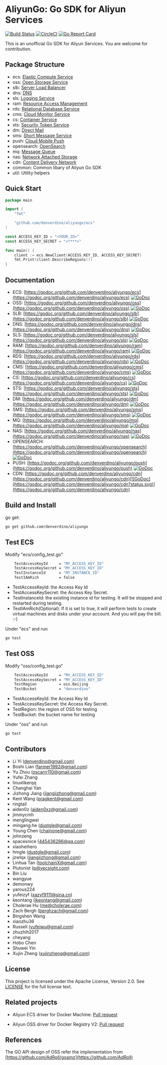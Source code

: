 # AliyunGo: Go SDK for Aliyun Services

[![Build Status](https://travis-ci.org/denverdino/aliyungo.svg?branch=master)](https://travis-ci.org/denverdino/aliyungo) [![CircleCI](https://circleci.com/gh/denverdino/aliyungo.svg?style=svg)](https://circleci.com/gh/denverdino/aliyungo) [![Go Report Card](https://goreportcard.com/badge/github.com/denverdino/aliyungo)](https://goreportcard.com/report/github.com/denverdino/aliyungo)

This is an unofficial Go SDK for Aliyun Services. You are welcome for contribution.


## Package Structure

*  ecs: [Elastic Compute Service](https://help.aliyun.com/document_detail/ecs/open-api/summary.html)
*  oss: [Open Storage Service](https://help.aliyun.com/document_detail/oss/api-reference/abstract.html)
*  slb: [Server Load Balancer](https://help.aliyun.com/document_detail/slb/api-reference/brief-introduction.html)
*  dns: [DNS](https://help.aliyun.com/document_detail/dns/api-reference/summary.html)
*  sls: [Logging Service](https://help.aliyun.com/document_detail/sls/api/overview.html)
*  ram: [Resource Access Management](https://help.aliyun.com/document_detail/ram/ram-api-reference/intro/intro.html)
*  rds: [Relational Database Service](https://help.aliyun.com/document_detail/26226.html)
*  cms: [Cloud Monitor Service](https://help.aliyun.com/document_detail/28615.html)
*  cs: [Container Service](https://help.aliyun.com/product/25972.html)
*  sts: [Security Token Service](https://help.aliyun.com/document_detail/28756.html)
*  dm: [Direct Mail](https://help.aliyun.com/document_detail/29414.html)
*  sms: [Short Message Service](https://help.aliyun.com/product/44282.html)
*  push: [Cloud Mobile Push](https://help.aliyun.com/document_detail/30049.html)
*  opensearch: [OpenSearch](https://help.aliyun.com/document_detail/29118.html)
*  mq: [Message Queue](https://help.aliyun.com/document_detail/29532.html)
*  nas: [Network Attached Storage](https://help.aliyun.com/document_detail/27518.html)
*  cdn: [Content Delivery Network](https://help.aliyun.com/document_detail/27101.html)
*  common: Common libary of Aliyun Go SDK
*  util: Utility helpers



## Quick Start

```go
package main

import (
	"fmt"

	"github.com/denverdino/aliyungo/ecs"
)

const ACCESS_KEY_ID = "<YOUR_ID>"
const ACCESS_KEY_SECRET = "<****>"

func main() {
	client := ecs.NewClient(ACCESS_KEY_ID, ACCESS_KEY_SECRET)
	fmt.Print(client.DescribeRegions())
}

```

## Documentation

  *  ECS: [https://godoc.org/github.com/denverdino/aliyungo/ecs](https://godoc.org/github.com/denverdino/aliyungo/ecs) [![GoDoc](https://godoc.org/github.com/denverdino/aliyungo/ecs?status.svg)](https://godoc.org/github.com/denverdino/aliyungo/ecs)
  *  OSS: [https://godoc.org/github.com/denverdino/aliyungo/oss](https://godoc.org/github.com/denverdino/aliyungo/oss) [![GoDoc](https://godoc.org/github.com/denverdino/aliyungo/oss?status.svg)](https://godoc.org/github.com/denverdino/aliyungo/oss)
  *  SLB: [https://godoc.org/github.com/denverdino/aliyungo/slb](https://godoc.org/github.com/denverdino/aliyungo/slb) [![GoDoc](https://godoc.org/github.com/denverdino/aliyungo/slb?status.svg)](https://godoc.org/github.com/denverdino/aliyungo/slb)
  *  DNS: [https://godoc.org/github.com/denverdino/aliyungo/dns](https://godoc.org/github.com/denverdino/aliyungo/dns) [![GoDoc](https://godoc.org/github.com/denverdino/aliyungo/dns?status.svg)](https://godoc.org/github.com/denverdino/aliyungo/dns)
  *  SLS: [https://godoc.org/github.com/denverdino/aliyungo/sls](https://godoc.org/github.com/denverdino/aliyungo/sls) [![GoDoc](https://godoc.org/github.com/denverdino/aliyungo/sls?status.svg)](https://godoc.org/github.com/denverdino/aliyungo/sls)
  *  RAM: [https://godoc.org/github.com/denverdino/aliyungo/ram](https://godoc.org/github.com/denverdino/aliyungo/ram) [![GoDoc](https://godoc.org/github.com/denverdino/aliyungo/ram?status.svg)](https://godoc.org/github.com/denverdino/aliyungo/ram)
  *  RDS: [https://godoc.org/github.com/denverdino/aliyungo/rds](https://godoc.org/github.com/denverdino/aliyungo/rds) [![GoDoc](https://godoc.org/github.com/denverdino/aliyungo/rds?status.svg)](https://godoc.org/github.com/denverdino/aliyungo/rds)
  *  CMS: [https://godoc.org/github.com/denverdino/aliyungo/cms](https://godoc.org/github.com/denverdino/aliyungo/cms) [![GoDoc](https://godoc.org/github.com/denverdino/aliyungo/cms?status.svg)](https://godoc.org/github.com/denverdino/aliyungo/cms)
  *  CS: [https://godoc.org/github.com/denverdino/aliyungo/cs](https://godoc.org/github.com/denverdino/aliyungo/cs) [![GoDoc](https://godoc.org/github.com/denverdino/aliyungo/cs?status.svg)](https://godoc.org/github.com/denverdino/aliyungo/cs)
  *  STS: [https://godoc.org/github.com/denverdino/aliyungo/sts](https://godoc.org/github.com/denverdino/aliyungo/sts) [![GoDoc](https://godoc.org/github.com/denverdino/aliyungo/sts?status.svg)](https://godoc.org/github.com/denverdino/aliyungo/sts)
  *  DM: [https://godoc.org/github.com/denverdino/aliyungo/dm](https://godoc.org/github.com/denverdino/aliyungo/dm) [![GoDoc](https://godoc.org/github.com/denverdino/aliyungo/dm?status.svg)](https://godoc.org/github.com/denverdino/aliyungo/dm)
  *  SMS: [https://godoc.org/github.com/denverdino/aliyungo/sms](https://godoc.org/github.com/denverdino/aliyungo/sms) [![GoDoc](https://godoc.org/github.com/denverdino/aliyungo/sms?status.svg)](https://godoc.org/github.com/denverdino/aliyungo/sms)
  *  MQ: [https://godoc.org/github.com/denverdino/aliyungo/mq](https://godoc.org/github.com/denverdino/aliyungo/mq) [![GoDoc](https://godoc.org/github.com/denverdino/aliyungo/mq?status.svg)](https://godoc.org/github.com/denverdino/aliyungo/mq)
  *  NAS: [https://godoc.org/github.com/denverdino/aliyungo/nas](https://godoc.org/github.com/denverdino/aliyungo/nas) [![GoDoc](https://godoc.org/github.com/denverdino/aliyungo/nas?status.svg)](https://godoc.org/github.com/denverdino/aliyungo/nas)
  *  OPENSEARCH: [https://godoc.org/github.com/denverdino/aliyungo/opensearch](https://godoc.org/github.com/denverdino/aliyungo/opensearch) [![GoDoc](https://godoc.org/github.com/denverdino/aliyungo/opensearch?status.svg)](https://godoc.org/github.com/denverdino/aliyungo/opensearch)
  *  PUSH: [https://godoc.org/github.com/denverdino/aliyungo/push](https://godoc.org/github.com/denverdino/aliyungo/push) [![GoDoc](https://godoc.org/github.com/denverdino/aliyungo/push?status.svg)](https://godoc.org/github.com/denverdino/aliyungo/push)
  *  CDN: [https://godoc.org/github.com/denverdino/aliyungo/cdn](https://godoc.org/github.com/denverdino/aliyungo/cdn)[![GoDoc](https://godoc.org/github.com/denverdino/aliyungo/cdn?status.svg)](https://godoc.org/github.com/denverdino/aliyungo/cdn)

## Build and Install

go get:

```sh
go get github.com/denverdino/aliyungo
```


## Test ECS

Modify "ecs/config_test.go"

```sh
	TestAccessKeyId     = "MY_ACCESS_KEY_ID"
	TestAccessKeySecret = "MY_ACCESS_KEY_ID"
	TestInstanceId      = "MY_INSTANCE_ID"
	TestIAmRich         = false
```

*  TestAccessKeyId: the Access Key Id
*  TestAccessKeySecret: the Access Key Secret.
*  TestInstanceId: the existing instance id for testing. It will be stopped and restarted during testing.
*  TestIAmRich(Optional): If it is set to true, it will perform tests to create virtual machines and disks under your account. And you will pay the bill. :-)

Under "ecs" and run

```sh
go test
```

## Test OSS

Modify "oss/config_test.go"

```sh
	TestAccessKeyId     = "MY_ACCESS_KEY_ID"
	TestAccessKeySecret = "MY_ACCESS_KEY_ID"
	TestRegion          = oss.Beijing
	TestBucket          = "denverdino"
```

*  TestAccessKeyId: the Access Key Id
*  TestAccessKeySecret: the Access Key Secret.
*  TestRegion: the region of OSS for testing
*  TestBucket: the bucket name for testing


Under "oss" and run

```sh
go test
```

## Contributors

  * Li Yi (denverdino@gmail.com)
  * Boshi Lian (farmer1992@gmail.com)
  * Yu Zhou (oscarrr110@gmail.com)
  * Yufei Zhang
  * linuxlikerqq
  * Changhai Yan
  * Jizhong Jiang (jiangjizhong@gmail.com)
  * Kent Wang (pragkent@gmail.com)
  * ringtail
  * aiden0z (aiden0xz@gmail.com)
  * jimmycmh
  * menglingwei
  * mingang.he (dustgle@gmail.com)
  * Young Chen (chainone@gmail.com)
  * johnzeng
  * spacexnice (445436286@qq.com)
  * xiaoheihero
  * hmgle (dustgle@gmail.com)
  * jzwlqx (jiangjizhong@gmail.com)
  * Linhua Tan (toolchainX@gmail.com)
  * Plutonist (p@vecsight.com)
  * Bin Liu
  * wangyue
  * demonwy
  * yarous224
  * yufeizyf (xazyf9111@sina.cn)
  * keontang (ikeontang@gmail.com)
  * Cholerae Hu (me@cholerae.com)
  * Zach Bergh (berghzach@gmail.com)
  * Bingshen Wang
  * xiaozhu36
  * Russell (yufeiwu@gmail.com)
  * zhuzhih2017
  * cheyang
  * Hobo Chen
  * Shuwei Yin
  * Xujin Zheng (xujinzheng@gmail.com)


## License
This project is licensed under the Apache License, Version 2.0. See [LICENSE](https://github.com/denverdino/aliyungo/blob/master/LICENSE.txt) for the full license text.


## Related projects

  * Aliyun ECS driver for Docker Machine: [Pull request](https://github.com/docker/machine/pull/1182)

  * Aliyun OSS driver for Docker Registry V2: [Pull request](https://github.com/docker/distribution/pull/514)


## References

The GO API design of OSS refer the implementation from [https://github.com/AdRoll/goamz](https://github.com/AdRoll)
